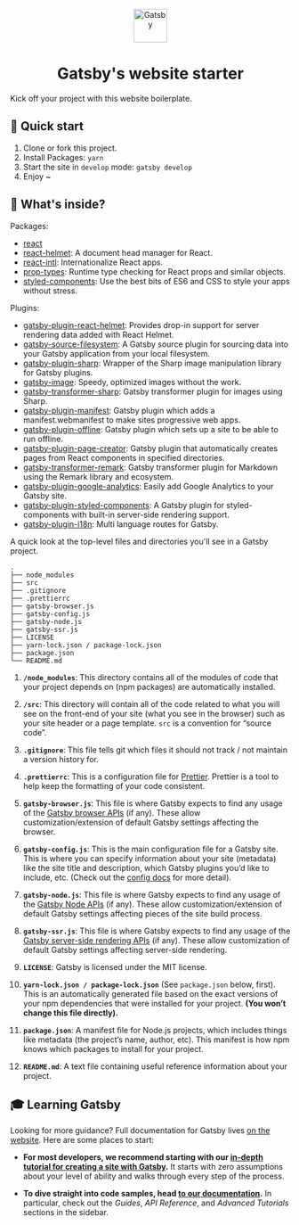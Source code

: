 <p align="center">
  <a href="https://www.gatsbyjs.org">
    <img alt="Gatsby" src="https://www.gatsbyjs.org/monogram.svg" width="60" />
  </a>
</p>
<h1 align="center">
  Gatsby's website starter
</h1>

Kick off your project with this website boilerplate. 

## 🚀 Quick start

1. Clone or fork this project.
1. Install Packages: `yarn`
1. Start the site in `develop` mode: `gatsby develop`
1. Enjoy ~

## 🧐 What's inside?

Packages:

- [react](https://github.com/facebook/react)
- [react-helmet](https://github.com/nfl/react-helmet): A document head manager for React.
- [react-intl](https://github.com/yahoo/react-intl): Internationalize React apps. 
- [prop-types](https://github.com/facebook/prop-types): Runtime type checking for React props and similar objects.
- [styled-components](https://github.com/styled-components/styled-components): Use the best bits of ES6 and CSS to style your apps without stress.

Plugins:

- [gatsby-plugin-react-helmet](https://www.gatsbyjs.org/packages/gatsby-plugin-react-helmet/): Provides drop-in support for server rendering data added with React Helmet.
- [gatsby-source-filesystem](https://www.gatsbyjs.org/packages/gatsby-source-filesystem/): A Gatsby source plugin for sourcing data into your Gatsby application from your local filesystem.
- [gatsby-plugin-sharp](https://www.gatsbyjs.org/packages/gatsby-plugin-sharp/): Wrapper of the Sharp image manipulation library for Gatsby plugins.
- [gatsby-image](https://www.gatsbyjs.org/packages/gatsby-image/): Speedy, optimized images without the work.
- [gatsby-transformer-sharp](https://www.gatsbyjs.org/packages/gatsby-transformer-sharp/): Gatsby transformer plugin for images using Sharp.
- [gatsby-plugin-manifest](https://www.gatsbyjs.org/packages/gatsby-plugin-manifest/): Gatsby plugin which adds a manifest.webmanifest to make sites progressive web apps.
- [gatsby-plugin-offline](https://www.gatsbyjs.org/packages/gatsby-plugin-offline/): Gatsby plugin which sets up a site to be able to run offline.
- [gatsby-plugin-page-creator](https://www.gatsbyjs.org/packages/gatsby-plugin-page-creator/): Gatsby plugin that automatically creates pages from React components in specified directories.
- [gatsby-transformer-remark](https://www.gatsbyjs.org/packages/gatsby-transformer-remark/): Gatsby transformer plugin for Markdown using the Remark library and ecosystem.
- [gatsby-plugin-google-analytics](https://www.gatsbyjs.org/packages/gatsby-plugin-google-analytics/): Easily add Google Analytics to your Gatsby site.
- [gatsby-plugin-styled-components](https://www.gatsbyjs.org/packages/gatsby-plugin-styled-components/): A Gatsby plugin for styled-components with built-in server-side rendering support.
- [gatsby-plugin-i18n](https://github.com/angeloocana/gatsby-plugin-i18n): Multi language routes for Gatsby.

A quick look at the top-level files and directories you'll see in a Gatsby project.

    .
    ├── node_modules
    ├── src
    ├── .gitignore
    ├── .prettierrc
    ├── gatsby-browser.js
    ├── gatsby-config.js
    ├── gatsby-node.js
    ├── gatsby-ssr.js
    ├── LICENSE
    ├── yarn-lock.json / package-lock.json
    ├── package.json
    └── README.md

1.  **`/node_modules`**: This directory contains all of the modules of code that your project depends on (npm packages) are automatically installed.

2.  **`/src`**: This directory will contain all of the code related to what you will see on the front-end of your site (what you see in the browser) such as your site header or a page template. `src` is a convention for “source code”.

3.  **`.gitignore`**: This file tells git which files it should not track / not maintain a version history for.

4.  **`.prettierrc`**: This is a configuration file for [Prettier](https://prettier.io/). Prettier is a tool to help keep the formatting of your code consistent.

5.  **`gatsby-browser.js`**: This file is where Gatsby expects to find any usage of the [Gatsby browser APIs](https://www.gatsbyjs.org/docs/browser-apis/) (if any). These allow customization/extension of default Gatsby settings affecting the browser.

6.  **`gatsby-config.js`**: This is the main configuration file for a Gatsby site. This is where you can specify information about your site (metadata) like the site title and description, which Gatsby plugins you’d like to include, etc. (Check out the [config docs](https://www.gatsbyjs.org/docs/gatsby-config/) for more detail).

7.  **`gatsby-node.js`**: This file is where Gatsby expects to find any usage of the [Gatsby Node APIs](https://www.gatsbyjs.org/docs/node-apis/) (if any). These allow customization/extension of default Gatsby settings affecting pieces of the site build process.

8.  **`gatsby-ssr.js`**: This file is where Gatsby expects to find any usage of the [Gatsby server-side rendering APIs](https://www.gatsbyjs.org/docs/ssr-apis/) (if any). These allow customization of default Gatsby settings affecting server-side rendering.

9.  **`LICENSE`**: Gatsby is licensed under the MIT license.

10. **`yarn-lock.json / package-lock.json`** (See `package.json` below, first). This is an automatically generated file based on the exact versions of your npm dependencies that were installed for your project. **(You won’t change this file directly).**

11. **`package.json`**: A manifest file for Node.js projects, which includes things like metadata (the project’s name, author, etc). This manifest is how npm knows which packages to install for your project.

12. **`README.md`**: A text file containing useful reference information about your project.

## 🎓 Learning Gatsby

Looking for more guidance? Full documentation for Gatsby lives [on the website](https://www.gatsbyjs.org/). Here are some places to start:

- **For most developers, we recommend starting with our [in-depth tutorial for creating a site with Gatsby](https://www.gatsbyjs.org/tutorial/).** It starts with zero assumptions about your level of ability and walks through every step of the process.

- **To dive straight into code samples, head [to our documentation](https://www.gatsbyjs.org/docs/).** In particular, check out the _Guides_, _API Reference_, and _Advanced Tutorials_ sections in the sidebar.

